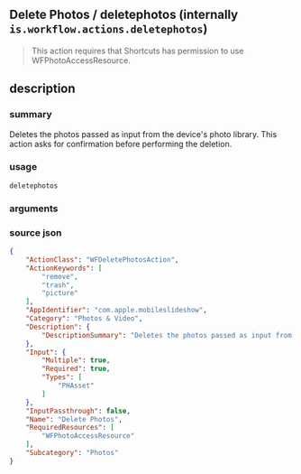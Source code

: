 
## Delete Photos / deletephotos (internally `is.workflow.actions.deletephotos`)


> This action requires that Shortcuts has permission to use WFPhotoAccessResource.


## description
### summary
Deletes the photos passed as input from the device's photo library. This action asks for confirmation before performing the deletion.


### usage
`deletephotos `

### arguments


### source json

```json
{
	"ActionClass": "WFDeletePhotosAction",
	"ActionKeywords": [
		"remove",
		"trash",
		"picture"
	],
	"AppIdentifier": "com.apple.mobileslideshow",
	"Category": "Photos & Video",
	"Description": {
		"DescriptionSummary": "Deletes the photos passed as input from the device's photo library. This action asks for confirmation before performing the deletion."
	},
	"Input": {
		"Multiple": true,
		"Required": true,
		"Types": [
			"PHAsset"
		]
	},
	"InputPassthrough": false,
	"Name": "Delete Photos",
	"RequiredResources": [
		"WFPhotoAccessResource"
	],
	"Subcategory": "Photos"
}
```
